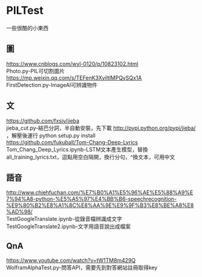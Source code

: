# PILTest
一些很酷的小東西  

## 圖
https://www.cnblogs.com/wyl-0120/p/10823102.html  
Photo.py-PIL可切割圖片    
https://mp.weixin.qq.com/s/TEFenK3XyiltlMPQySQx1A  
FirstDetection.py-ImageAI可辨識物件    
## 文
https://github.com/fxsjy/jieba  
jieba_cut.py-結巴分詞，半自動安裝，先下載 http://pypi.python.org/pypi/jieba/ ，解壓後運行 python setup.py install  
https://github.com/fukuball/Tom-Chang-Deep-Lyrics  
Tom_Chang_Deep_Lyrics.ipynb-LSTM文本產生模型，替換all_training_lyrics.txt，逗點用空白隔開，換行分句，^換文本，可用中文   
## 語音
http://www.chiehfuchan.com/%E7%B0%A1%E5%96%AE%E5%88%A9%E7%94%A8-python-%E5%A5%97%E4%BB%B6-speechrecognition-%E9%80%B2%E8%A1%8C%E8%AA%9E%E9%9F%B3%E8%BE%A8%E8%AD%98/    
TestGoogleTranslate.ipynb-從錄音檔辨識成文字  
TestGoogleTranslate2.ipynb-文字用語音說出成檔案  
## QnA
https://www.youtube.com/watch?v=tW1TM8m429Q  
WolframAlphaTest.py-問答API，需要先到對答網站註冊取得key  
